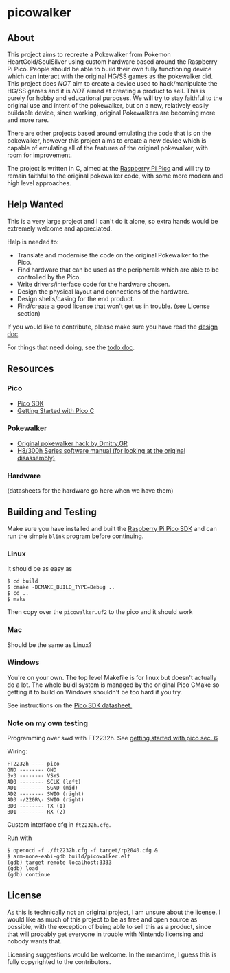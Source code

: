 # picowalker

## About

This project aims to recreate a Pokewalker from Pokemon HeartGold/SoulSilver using custom hardware based around the Raspberry Pi Pico.
People should be able to build their own fully functioning device which can interact with the original HG/SS games as the pokewalker did.
This project does *NOT* aim to create a device used to hack/manipulate the HG/SS games and it is *NOT* aimed at creating a product to sell. This is purely for hobby and educational purposes.
We will try to stay faithful to the original use and intent of the pokewalker, but on a new, relatively easily buildable device, since working, original Pokewalkers are becoming more and more rare.

There are other projects based around emulating the code that is on the pokewalker, however this project aims to create a new device which is capable of emulating all of the features of the original pokewalker, with room for improvement.

The project is written in C, aimed at the [Raspberry Pi Pico](https://www.raspberrypi.org/documentation/rp2040/getting-started/#getting-started-with-c) and will try to remain faithful to the original pokewalker code, with some more modern and high level approaches.


## Help Wanted

This is a very large project and I can't do it alone, so extra hands would be extremely welcome and appreciated.

Help is needed to:
- Translate and modernise the code on the original Pokewalker to the Pico.
- Find hardware that can be used as the peripherals which are able to be controlled by the Pico.
- Write drivers/interface code for the hardware chosen.
- Design the physical layout and connections of the hardware.
- Design shells/casing for the end product.
- Find/create a good license that won't get us in trouble. (see License section)


If you would like to contribute, please make sure you have read the [design doc](./docs/DESIGN.md).

For things that need doing, see the [todo doc](./docs/TODO.md).



## Resources

### Pico
- [Pico SDK](https://github.com/raspberrypi/pico-sdk)
- [Getting Started with Pico C](https://www.raspberrypi.org/documentation/rp2040/getting-started/#getting-started-with-c)


### Pokewalker
- [Original pokewalker hack by Dmitry.GR](http://dmitry.gr/?r=05.Projects&proj=28.%20pokewalker)
- [H8/300h Series software manual (for looking at the original disassembly)](https://www.renesas.com/us/en/document/mah/h8300h-series-software-manual)


### Hardware
(datasheets for the hardware go here when we have them)


## Building and Testing

Make sure you have installed and built the [Raspberry Pi Pico SDK](https://datasheets.raspberrypi.org/pico/raspberry-pi-pico-c-sdk.pdf) and can run the simple `blink` program before continuing.

### Linux
It should be as easy as 
```
$ cd build
$ cmake -DCMAKE_BUILD_TYPE=Debug ..
$ cd ..
$ make
```

Then copy over the `picowalker.uf2` to the pico and it should work

### Mac
Should be the same as Linux?


### Windows
You're on your own.
The top level Makefile is for linux but doesn't actually do a lot.
The whole buidl system is managed by the original Pico CMake so getting it to build on Windows shouldn't be too hard if you try.

See instructions on the [Pico SDK datasheet.](https://datasheets.raspberrypi.org/pico/raspberry-pi-pico-c-sdk.pdf)


### Note on my own testing

Programming over swd with FT2232h.
See [getting started with pico sec. 6](https://datasheets.raspberrypi.com/pico/getting-started-with-pico.pdf)

Wiring:
```
FT2232h	---- pico
GND -------- GND
3v3 -------- VSYS
AD0 -------- SCLK (left)
AD1 -------- SGND (mid)
AD2 -------- SWIO (right)
AD3 -/220R\- SWIO (right)
BD0 -------- TX (1)
BD1 -------- RX (2)
```

Custom interface cfg in `ft2232h.cfg`.

Run with
```
$ openocd -f ./ft2232h.cfg -f target/rp2040.cfg &
$ arm-none-eabi-gdb build/picowalker.elf
(gdb) target remote localhost:3333
(gdb) load
(gdb) continue
```



## License

As this is technically not an original project, I am unsure about the license.
I would like as much of this project to be as free and open source as possible, with the exception of being able to sell this as a product, since that will probably get everyone in trouble with Nintendo licensing and nobody wants that.

Licensing suggestions would be welcome. In the meantime, I guess this is fully copyrighted to the contributors.



